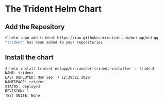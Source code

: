 # The Trident Helm Chart

## Add the Repository

```bash
$ helm repo add trident https://raw.githubusercontent.com/netapp/netapp/ez-rancher-trident-installer/master/chart
"trident" has been added to your repositories
```

## Install the chart

```bash
$ helm install trident netapp/ez-rancher-trident-installer -n trident
NAME: trident
LAST DEPLOYED: Mon Sep  7 12:39:21 2020
NAMESPACE: trident
STATUS: deployed
REVISION: 1
TEST SUITE: None
```
